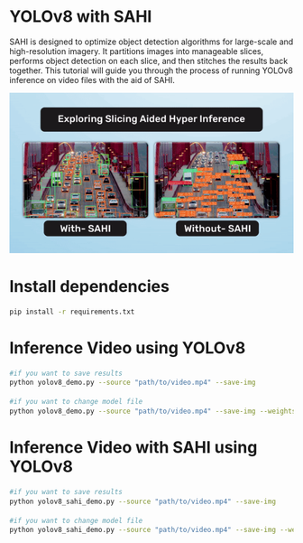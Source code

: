 # YOLOv8 with SAHI 
SAHI is designed to optimize object detection algorithms for large-scale and high-resolution imagery. It partitions images into manageable slices, performs object detection on each slice, and then stitches the results back together. This tutorial will guide you through the process of running YOLOv8 inference on video files with the aid of SAHI.


![demo](Exploring-Slicing-Aided-Hyper-Inference-Comparion-Example-1.gif)

# Install dependencies
```bash
pip install -r requirements.txt
```


#  Inference Video using YOLOv8 
```bash
#if you want to save results
python yolov8_demo.py --source "path/to/video.mp4" --save-img

#if you want to change model file
python yolov8_demo.py --source "path/to/video.mp4" --save-img --weights "yolov8n.pt"
```


#  Inference Video with SAHI using YOLOv8 
```bash
#if you want to save results
python yolov8_sahi_demo.py --source "path/to/video.mp4" --save-img

#if you want to change model file
python yolov8_sahi_demo.py --source "path/to/video.mp4" --save-img --weights "yolov8n.pt"
```